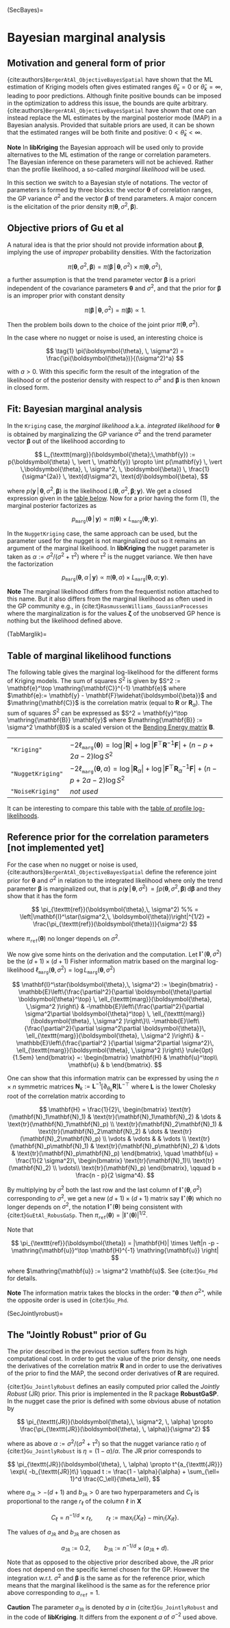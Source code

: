
(SecBayes)=
# Bayesian marginal analysis

## Motivation and general form of prior
{cite:authors}`BergerAtAl_ObjectiveBayesSpatial` have shown that the
ML estimation of Kriging models often gives estimated ranges
$\widehat{\theta}_k = 0$ or $\widehat{\theta}_k = \infty$, leading to
poor predictions. Although finite positive bounds can be imposed in
the optimization to address this issue, the bounds are quite
arbitrary. {cite:authors}`BergerAtAl_ObjectiveBayesSpatial` have shown
that one can instead replace the ML estimates by the marginal
posterior mode (MAP) in a Bayesian analysis. Provided that suitable
priors are used, it can be shown that the estimated ranges will be
both finite and positive: $0 < \widehat{\theta}_k < \infty$.

**Note**  In **libKriging** the Bayesian approach will be used only to provide
  alternatives to the ML estimation of the range or correlation
  parameters.  The Bayesian inference on these parameters will not be
  achieved. Rather than the profile likelihood, a so-called
  *marginal likelihood* will be used.

In this section we switch to a Bayesian style of notations. The vector
of parameters is formed by three blocks: the vector $\boldsymbol{\theta}$ of
correlation ranges, the GP variance $\sigma^2$ and the vector
$\boldsymbol{\beta}$ of trend parameters. A major concern is the elicitation
of the prior density $\pi(\boldsymbol{\theta}, \, \sigma^2, \,\boldsymbol{\beta})$.

## Objective priors of Gu et al

A natural idea is that the prior should not provide information about
$\boldsymbol{\beta}$, implying the use of *improper* probability
densities. With the factorization

$$
  \pi(\boldsymbol{\theta}, \, \sigma^2, \,\boldsymbol{\beta}) =
  \pi(\boldsymbol{\beta} \, \vert \, \boldsymbol{\theta}, \,\sigma^2) \times
  \pi(\boldsymbol{\theta}, \, \sigma^2),
$$

a further assumption is that the trend parameter vector $\boldsymbol{\beta}$
is a priori independent of the covariance parameters $\boldsymbol{\theta}$ and
$\sigma^2$, and that the prior for $\boldsymbol{\beta}$ is an improper prior
with constant density

$$
   \pi(\boldsymbol{\beta} \, \vert \, \boldsymbol{\theta}, \sigma^2)
        = \pi(\boldsymbol{\beta}) \propto 1.
$$

Then the problem boils down to the choice of the joint prior
$\pi(\boldsymbol{\theta}, \, \sigma^2)$. 

In the case where no nugget or noise is used, an interesting choice is

$$ 
  \tag{1}
  \pi(\boldsymbol{\theta}, \, \sigma^2) =
    \frac{\pi(\boldsymbol{\theta})}{(\sigma^2)^a}
$$

with $a >0$. With this specific form the result of the integration of
the likelihood or of the posterior density with respect to $\sigma^2$
and $\boldsymbol{\beta}$ is then known in closed form.  

## Fit: Bayesian marginal analysis

In the `Kriging` case, the *marginal likelihood*
a.k.a. *integrated likelihood* for $\boldsymbol{\theta}$ is obtained by
marginalizing the GP variance $\sigma^2$ and the trend parameter
vector $\boldsymbol{\beta}$ out of the likelihood according to

$$
  L_{\texttt{marg}}(\boldsymbol{\theta};\,\mathbf{y}) := 
  p(\boldsymbol{\theta} \, \vert \, \mathbf{y}) \propto \int
  p(\mathbf{y} \, \vert \,\boldsymbol{\theta}, \, \sigma^2, \, \boldsymbol{\beta}) \,
  \frac{1}{\sigma^{2a}} \,
  \text{d}\sigma^2\,
  \text{d}\boldsymbol{\beta},
$$

where $p(\mathbf{y} \, \vert \,\boldsymbol{\theta}, \, \sigma^2, \,
\boldsymbol{\beta})$ is the likelihood $L(\boldsymbol{\theta}, \,
\sigma^2, \, \boldsymbol{\beta};\, \mathbf{y})$. We get a closed
expression given in the [table below](TabMarglik).  Now for a prior
having the form (1), the marginal posterior factorizes as

$$
    p_{\texttt{marg}}(\boldsymbol{\theta}\,\vert \,\mathbf{y}) 
	\propto \pi(\boldsymbol{\theta}) \times  L_{\texttt{marg}}(\boldsymbol{\theta};\,\mathbf{y}).
$$

In the `NuggetKriging` case, the same approach can be used, but the
parameter used for the nugget is not marginalized out so it remains an
argument of the marginal likelihood. In **libKriging** the nugget
parameter is taken as $\alpha := \sigma^2 / (\sigma^2 + \tau^2)$ where
$\tau^2$ is the nugget variance. We then have the factorization

$$
    p_{\texttt{marg}}(\boldsymbol{\theta}, \, \alpha \,\vert \,\mathbf{y}) 
	\propto \pi(\boldsymbol{\theta},\,\alpha) \times  L_{\texttt{marg}}(\boldsymbol{\theta},\,\alpha;\,\mathbf{y}).
$$


**Note** The marginal likelihood differs from the frequentist notion
  attached to this name. But it also differs from the marginal
  likelihood as often used in the GP community e.g., in
  {cite:t}`RasmussenWilliams_GaussianProcesses` where the
  marginalization is for the values $\boldsymbol{\zeta}$ of the
  unobserved GP hence is nothing but the likelihood defined above.

(TabMarglik)=
## Table of marginal likelihood functions

The following table gives the marginal log-likelihood for the
different forms of Kriging models. The sum of squares $S^2$ is given
by $S^2 := \mathbf{e}^\top \mathring{\mathbf{C}}^{-1} \mathbf{e}$
where $\mathbf{e}:= \mathbf{y} -
\mathbf{F}\widehat{\boldsymbol{\beta}}$ and $\mathring{\mathbf{C}}$ is
the correlation matrix (equal to $\mathbf{R}$ or
$\mathbf{R}_\alpha$). The sum of squares $S^2$ can be expressed as
$S^2 = \mathbf{y}^\top \mathring{\mathbf{B}} \mathbf{y}$ where
$\mathring{\mathbf{B}} := \sigma^2 \mathbf{B}$ is a scaled version ot
the [Bending Energy matrix](SecBending) $\mathbf{B}$.


|   |   |
|:--|:--|
| `"Kriging"` | $-2 \ell_{\texttt{marg}}(\boldsymbol{\theta}) = \log \lvert\mathbf{R}\rvert + \log\lvert \mathbf{F}^\top \mathbf{R}^{-1}\mathbf{F}\rvert + (n - p + 2a - 2) \log S^2$  |
| `"NuggetKriging"` | $-2 \ell_{\texttt{marg}}(\boldsymbol{\theta}, \, \alpha) = \log \lvert\mathbf{R}_\alpha\rvert + \log\lvert \mathbf{F}^\top \mathbf{R}_\alpha^{-1}\mathbf{F}\rvert + (n - p + 2a -2) \log S^2$ |
| `"NoiseKriging"` | *not used*  |


It can be interesting to compare this table with the [table of profile
log-likelihoods](TabProflik). 



## Reference prior for the correlation parameters [not implemented yet]

For the case when no nugget or noise is used,
{cite:authors}`BergerAtAl_ObjectiveBayesSpatial` define the reference joint
prior for $\boldsymbol{\theta}$ and $\sigma^2$ in relation to the
integrated likelihood where only the trend parameter
$\boldsymbol{\beta}$ is marginalized out, that is $p(\mathbf{y} \,
\vert \,\boldsymbol{\theta}, \, \sigma^2) \, = \int
p(\boldsymbol{\theta}, \, \sigma^2, \, \boldsymbol{\beta}) \,
\text{d}\boldsymbol{\beta}$ and they show that it has the form

$$
  \pi_{\texttt{ref}}(\boldsymbol{\theta},\, \sigma^2) %% = \left|\mathbf{I}^\star(\sigma^2,\, \boldsymbol{\theta})\right|^{1/2}
  = \frac{\pi_{\texttt{ref}}(\boldsymbol{\theta})}{\sigma^2}
$$

where $\pi_{\texttt{ref}}(\boldsymbol{\theta})$ no longer depends on $\sigma^2$.

We now give some hints on the derivation and the computation. Let
$\mathbf{I}^\star(\boldsymbol{\theta},\,\sigma^2)$ be the $(d+1) \times (d+1)$
Fisher information matrix based on the marginal log-likelihood
$\ell_{\texttt{marg}}(\boldsymbol{\theta},\,\sigma^2) = \log
L_{\texttt{marg}}(\boldsymbol{\theta},\,\sigma^2)$

$$
  \mathbf{I}^\star(\boldsymbol{\theta},\, \sigma^2) := 
  \begin{bmatrix}
    -\mathbb{E}\left\{\frac{\partial^2}{\partial \boldsymbol{\theta}\partial \boldsymbol{\theta}^\top}
      \,
      \ell_{\texttt{marg}}(\boldsymbol{\theta}, \,\sigma^2 )\right\}
    & -\mathbb{E}\left\{\frac{\partial^2}{\partial \sigma^2\partial \boldsymbol{\theta}^\top}
      \,
      \ell_{\texttt{marg}}(\boldsymbol{\theta}, \,\sigma^2 )\right\}\\
    -\mathbb{E}\left\{\frac{\partial^2}{\partial \sigma^2\partial \boldsymbol{\theta}}\,
      \ell_{\texttt{marg}}(\boldsymbol{\theta}, \,\sigma^2 )\right\}
    & -\mathbb{E}\left\{\frac{\partial^2 }{\partial \sigma^2\partial \sigma^2}\,
      \ell_{\texttt{marg}}(\boldsymbol{\theta}, \,\sigma^2 )\right\}
    \rule{0pt}{1.5em}
  \end{bmatrix} =:
  \begin{bmatrix}
    \mathbf{H} & \mathbf{u}^\top\\
    \mathbf{u} & b
  \end{bmatrix}.
$$

One can show that this information matrix can be expressed by using
the $n \times n$ symmetric matrices $\mathbf{N}_k := \mathbf{L}^{-1}
\left[\partial_{\theta_k} \mathbf{R}\right] \mathbf{L}^{-\top}$ where
$\mathbf{L}$ is the lower Cholesky root of the correlation matrix
according to

$$
  \mathbf{H} = \frac{1}{2}\,
  \begin{bmatrix}
    \text{tr}(\mathbf{N}_1\mathbf{N}_1)   & \text{tr}(\mathbf{N}_1\mathbf{N}_2)
    & \dots & \text{tr}(\mathbf{N}_1\mathbf{N}_p) \\
    \text{tr}(\mathbf{N}_2\mathbf{N}_1)   & \text{tr}(\mathbf{N}_2\mathbf{N}_2)
    & \dots & \text{tr}(\mathbf{N}_2\mathbf{N}_p) \\
    \vdots  & \vdots  & &  \vdots \\
    \text{tr}(\mathbf{N}_p\mathbf{N}_1)   & \text{tr}(\mathbf{N}_p\mathbf{N}_2)
    & \dots & \text{tr}(\mathbf{N}_p\mathbf{N}_p) 
  \end{bmatrix}, \quad
  \mathbf{u} = \frac{1}{2 \sigma^2}\,
  \begin{bmatrix}
    \text{tr}(\mathbf{N}_1)\\
    \text{tr}(\mathbf{N}_2) \\
    \vdots\\
    \text{tr}(\mathbf{N}_p) 
  \end{bmatrix}, \qquad
  b = \frac{n - p}{2 \sigma^4}.
$$

By multiplying by $\sigma^2$ both the last row and the last column of
$\mathbf{I}^\star(\boldsymbol{\theta}, \, \sigma^2)$ corresponding to $\sigma^2$,
we get a new $(d+1) \times (d+1)$ matrix say
$\mathbf{I}^\star(\boldsymbol{\theta})$ which no longer depends on $\sigma^2$, the
notation $\mathbf{I}^\star(\boldsymbol{\theta})$ being consistent
with {cite:t}`GuEtAl_RobusGaSp`. Then
$\pi_{\texttt{ref}}(\boldsymbol{\theta}) = \left| \mathbf{I}^\star(\boldsymbol{\theta})
\right|^{1/2}$.

Note that

$$
  \pi_{\texttt{ref}}(\boldsymbol{\theta}) = |\mathbf{H}| \times
  \left|n -p  - \mathring{\mathbf{u}}^\top \mathbf{H}^{-1} \mathring{\mathbf{u}} \right| 
$$

where $\mathring{\mathbf{u}} := \sigma^2 \mathbf{u}$. See {cite:t}`Gu_Phd`
for details.

**Note**   The information matrix takes the blocks in the order:
  "$\boldsymbol{\theta}$ *then* $\sigma^2$", while the opposite order is used
  in {cite:t}`Gu_Phd`.

(SecJointlyrobust)=
## The "Jointly Robust"  prior of Gu

The prior described in the previous section suffers from its high
computational cost. In order to get the value of the prior density,
one needs the derivatives of the correlation matrix $\mathbf{R}$ and in
order to use the derivatives of the prior to find the MAP, the second
order derivatives of $\mathbf{R}$ are required.

{cite:t}`Gu_JointlyRobust` defines an easily computed prior called the
*Jointly Robust* (JR) prior. This prior is implemented in the R
package **RobustGaSP**. In the nugget case the prior is defined with some
obvious abuse of notation by

$$
  \pi_{\texttt{JR}}(\boldsymbol{\theta},\, \sigma^2, \, \alpha)  \propto
  \frac{\pi_{\texttt{JR}}(\boldsymbol{\theta}, \, \alpha)}{\sigma^2}
$$

where as above $\alpha := \sigma^2 / (\sigma^2 + \tau^2)$ so that the
nugget variance ratio $\eta$ of {cite:t}`Gu_JointlyRobust` is
$\eta = (1 - \alpha) / \alpha$. The JR prior corresponds to

$$
  \pi_{\texttt{JR}}(\boldsymbol{\theta}, \, \alpha)  \propto t^{a_{\texttt{JR}}}
  \exp\{ -b_{\texttt{JR}}t\} \qquad
  t :=  \frac{1 - \alpha}{\alpha} + \sum_{\ell= 1}^d \frac{C_\ell}{\theta_\ell},
$$

where $a_{\texttt{JR}}> -(d + 1)$ and $b_{\texttt{JR}} >0$ are two
hyperparameters and $C_\ell$ is proportional to the range $r_\ell$ of
the column $\ell$ in $\mathbf{X}$

$$
  C_\ell = n^{-1/d} \times r_\ell, \qquad r_\ell := \max_i\{X_{i\ell}\} -\min_i\{X_{i\ell}\}.
$$

The values of $a_{\texttt{JR}}$ and $b_{\texttt{JR}}$ are chosen as

$$
  a_{\texttt{JR}} := 0.2, \qquad b_{\texttt{JR}} := n^{-1/d} \times (a_{\texttt{JR}} + d).
$$

Note that as opposed to the objective prior described above, the JR
prior does not depend on the specific kernel chosen for the
GP. However the integration w.r.t.  $\sigma^2$ and $\boldsymbol{\beta}$ is the
same as for the reference prior, which means that the marginal
likelihood is the same as for the reference prior above corresponding
to $a_{\texttt{ref}} = 1$.

**Caution** The parameter $a_{\texttt{JR}}$ is denoted by $a$ in
{cite:t}`Gu_JointlyRobust` and in the code of **libKriging**. It
differs from the exponent $a$ of $\sigma^{-2}$ used above.

